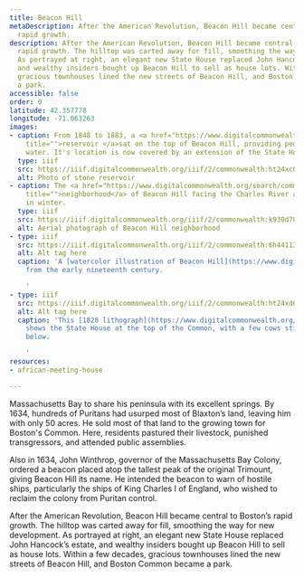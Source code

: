 ```yaml
---
title: Beacon Hill
metaDescription: After the American Revolution, Beacon Hill became central to Boston’s
  rapid growth.
description: After the American Revolution, Beacon Hill became central to Boston’s
  rapid growth. The hilltop was carted away for fill, smoothing the way for new development.
  As portrayed at right, an elegant new State House replaced John Hancock’s estate,
  and wealthy insiders bought up Beacon Hill to sell as house lots. Within a few decades,
  gracious townhouses lined the new streets of Beacon Hill, and Boston Common became
  a park.
accessible: false
order: 0
latitude: 42.357778
longitude: -71.063263
images:
- caption: From 1848 to 1883, a <a href="https://www.digitalcommonwealth.org/search/commonwealth:ht24xc082"
    title="">reservoir </a>sat on the top of Beacon Hill, providing people with drinking
    water. It's location is now covered by an extension of the State House.
  type: iiif
  src: https://iiif.digitalcommonwealth.org/iiif/2/commonwealth:ht24xc09b
  alt: Photo of stone reservoir
- caption: The <a href="https://www.digitalcommonwealth.org/search/commonwealth:k930d7885"
    title="">neighborhood</a> of Beacon Hill facing the Charles River and Cambridge
    in winter.
  type: iiif
  src: https://iiif.digitalcommonwealth.org/iiif/2/commonwealth:k930d789f
  alt: Aerial photograph of Beacon Hill neighborhood
- type: iiif
  src: https://iiif.digitalcommonwealth.org/iiif/2/commonwealth:6h441131k
  alt: Alt tag here
  caption: 'A [watercolor illustration of Beacon Hill](https://www.digitalcommonwealth.org/search/commonwealth:6h4411309)
    from the early nineteenth century.

    '
- type: iiif
  src: https://iiif.digitalcommonwealth.org/iiif/2/commonwealth:ht24xd690
  alt: Alt tag here
  caption: 'This [1828 lithograph](https://www.digitalcommonwealth.org/search/commonwealth:ht24xd68q)
    shows the State House at the top of the Common, with a few cows still grazing
    below.

    '
resources:
- african-meeting-house

---
```

Massachusetts Bay to share his peninsula with its excellent springs. By 1634, hundreds of Puritans had usurped most of Blaxton’s land, leaving him with only 50 acres. He sold most of that land to the growing town for Boston's Common. Here, residents pastured their livestock, punished transgressors, and attended public assemblies.

Also in 1634, John Winthrop, governor of the Massachusetts Bay Colony, ordered a beacon placed atop the tallest peak of the original Trimount, giving Beacon Hill its name. He intended the beacon to warn of hostile ships, particularly the ships of King Charles I of England, who wished to reclaim the colony from Puritan control.

After the American Revolution, Beacon Hill became central to Boston’s rapid growth. The hilltop was carted away for fill, smoothing the way for new development. As portrayed at right, an elegant new State House replaced John Hancock’s estate, and wealthy insiders bought up Beacon Hill to sell as house lots. Within a few decades, gracious townhouses lined the new streets of Beacon Hill, and Boston Common became a park.